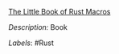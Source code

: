 [The Little Book of Rust Macros](https://danielkeep.github.io/tlborm/book/README.html)

*Description:* Book

*Labels*: #Rust
